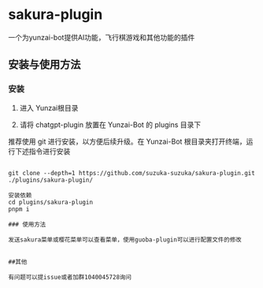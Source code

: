 # sakura-plugin
一个为yunzai-bot提供AI功能，飞行棋游戏和其他功能的插件

## 安装与使用方法

### 安装
1. 进入 Yunzai根目录

2. 请将 chatgpt-plugin 放置在 Yunzai-Bot 的 plugins 目录下

推荐使用 git 进行安装，以方便后续升级。在 Yunzai-Bot 根目录夹打开终端，运行下述指令进行安装

```shell

git clone --depth=1 https://github.com/suzuka-suzuka/sakura-plugin.git ./plugins/sakura-plugin/

安装依赖
cd plugins/sakura-plugin
pnpm i

### 使用方法

发送sakura菜单或樱花菜单可以查看菜单，使用guoba-plugin可以进行配置文件的修改


##其他

有问题可以提issue或者加群1040045728询问
